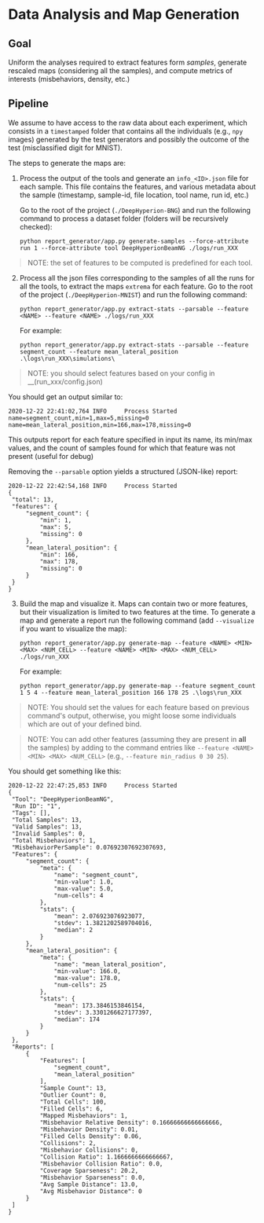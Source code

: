 # Data Analysis and Map Generation

## Goal

Uniform the analyses required to extract features form _samples_, generate rescaled maps (considering all the samples), 
and compute metrics of interests (misbehaviors, density, etc.)

## Pipeline

We assume to have access to the raw data about each experiment, which consists in a `timestamped` folder that
contains all the individuals (e.g., `npy` images) generated by the test generators and possibly the outcome of the
test (misclassified digit for MNIST).

The steps to generate the maps are:

1. Process the output of the tools and generate an `info_<ID>.json` file for each sample. This file contains the features, and various metadata about the sample (timestamp, sample-id, file location, tool name, run id, etc.)

   Go to the root of the project (`./DeepHyperion-BNG`) and run the following command to process a dataset folder (folders will be recursively checked):

   ```
   python report_generator/app.py generate-samples --force-attribute run 1 --force-attribute tool DeepHyperionBeamNG ./logs/run_XXX
   ```
> NOTE: the set of features to be computed is predefined for each tool.
    
    
2. Process all the json files corresponding to the samples of all the runs for all the tools, to extract the maps `extrema` for each feature. Go to the root of the project (`./DeepHyperion-MNIST`) and run the following command:

   ```
   python report_generator/app.py extract-stats --parsable --feature <NAME> --feature <NAME> ./logs/run_XXX
   ```
   For example:

   ```
   python report_generator/app.py extract-stats --parsable --feature segment_count --feature mean_lateral_position .\logs\run_XXX\simulations\
   ```
> NOTE: you should select features based on your config in __(run_xxx/config.json)

  You should get an output similar to:
  
  ```
2020-12-22 22:41:02,764 INFO     Process Started
name=segment_count,min=1,max=5,missing=0
name=mean_lateral_position,min=166,max=178,missing=0
  ```
   This outputs report for each feature specified in input its name, its min/max values, and the count of samples found for which that feature was not present (useful for debug)

   Removing the `--parsable` option yields a structured (JSON-like) report:

   ```
2020-12-22 22:42:54,168 INFO     Process Started
{
    "total": 13,
    "features": {
        "segment_count": {
            "min": 1,
            "max": 5,
            "missing": 0
        },
        "mean_lateral_position": {
            "min": 166,
            "max": 178,
            "missing": 0
        }
    }
}
   ```

3. Build the map and visualize it. Maps can contain two or more features, but their visualization is limited to two features at the time. To generate a map and generate a report run the following command (add `--visualize` if you want to visualize the map):

   ```
   python report_generator/app.py generate-map --feature <NAME> <MIN> <MAX> <NUM_CELL> --feature <NAME> <MIN> <MAX> <NUM_CELL> ./logs/run_XXX
   ```
   For example:

   ```
   python report_generator/app.py generate-map --feature segment_count 1 5 4 --feature mean_lateral_position 166 178 25 .\logs\run_XXX
   ```
> NOTE: You should set the <MIN> <MAX> values for each feature based on previous command's output, otherwise, you might loose some individuals which are out of your defined bind.  
    
> NOTE: You can add other features (assuming they are present in **all** the samples) by adding to the command entries like `--feature <NAME> <MIN> <MAX> <NUM_CELL>` (e.g., `--feature min_radius 0 30 25`).

   You should get something like this:
   
   ```
   2020-12-22 22:47:25,853 INFO     Process Started
{
    "Tool": "DeepHyperionBeamNG",
    "Run ID": "1",
    "Tags": [],
    "Total Samples": 13,
    "Valid Samples": 13,
    "Invalid Samples": 0,
    "Total Misbehaviors": 1,
    "MisbehaviorPerSample": 0.07692307692307693,
    "Features": {
        "segment_count": {
            "meta": {
                "name": "segment_count",
                "min-value": 1.0,
                "max-value": 5.0,
                "num-cells": 4
            },
            "stats": {
                "mean": 2.076923076923077,
                "stdev": 1.3821202589704016,
                "median": 2
            }
        },
        "mean_lateral_position": {
            "meta": {
                "name": "mean_lateral_position",
                "min-value": 166.0,
                "max-value": 178.0,
                "num-cells": 25
            },
            "stats": {
                "mean": 173.3846153846154,
                "stdev": 3.3301266627177397,
                "median": 174
            }
        }
    },
    "Reports": [
        {
            "Features": [
                "segment_count",
                "mean_lateral_position"
            ],
            "Sample Count": 13,
            "Outlier Count": 0,
            "Total Cells": 100,
            "Filled Cells": 6,
            "Mapped Misbehaviors": 1,
            "Misbehavior Relative Density": 0.16666666666666666,
            "Misbehavior Density": 0.01,
            "Filled Cells Density": 0.06,
            "Collisions": 2,
            "Misbehavior Collisions": 0,
            "Collision Ratio": 1.1666666666666667,
            "Misbehavior Collision Ratio": 0.0,
            "Coverage Sparseness": 20.2,
            "Misbehavior Sparseness": 0.0,
            "Avg Sample Distance": 13.0,
            "Avg Misbehavior Distance": 0
        }
    ]
}
```



 
